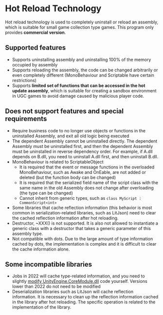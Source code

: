 # Hot Reload Technology

Hot reload technology is used to completely uninstall or reload an assembly, which is suitable for small game collection type games. This program only provides **commercial version**.

## Supported features

- Supports uninstalling assembly and uninstalling 100% of the memory occupied by assembly
- Supports reloading the assembly, the code can be changed arbitrarily or even completely different (MonoBehaviour and Scriptable have certain restrictions)
- Supports **limited set of functions that can be accessed in the hot update assembly**, which is suitable for creating a sandbox environment in UGC games to avoid damage caused by malicious player code.

## Does not support features and special requirements

- Require business code to no longer use objects or functions in the uninstalled Assembly, and exit all old logic being executed
- The dependent Assembly cannot be uninstalled directly. The dependent Assembly must be uninstalled first, and then the dependent Assembly must be uninstalled in reverse dependency order. For example, if A.dll depends on B.dll, you need to uninstall A.dll first, and then uninstall B.dll.
- MonoBehaviour is related to ScriptableObject
   - It is required that the event or message functions in the overloaded MonoBehaviour, such as Awake and OnEable, are not added or deleted (but the function body can be changed)
   - It is required that the serialized field name of the script class with the same name in the old Assembly does not change after overloading (the type can be changed)
   - Cannot inherit from generic types, such as `class MyScript : CommonScript<int>`
- Some libraries that cache reflection information (this behavior is most common in serialization-related libraries, such as LitJson) need to clear the cached reflection information after hot reloading.
- Destructor, ~XXX() is not supported. It is also not allowed to instantiate a generic class with a destructor that takes a generic parameter of this assembly type.
- Not compatible with dots. Due to the large amount of type information cached by dots, the implementation is complex and it is difficult to clear the cache information alone.


## Some incompatible libraries

- Jobs in 2022 will cache type-related information, and you need to slightly [modify UnityEngine.CoreModule.dll](./modifydll.md) code yourself. Versions lower than 2022 do not need to be modified
- Deserialization libraries such as LitJson will cache reflection information. It is necessary to clean up the reflection information cached in the library after hot reloading. The specific operation is related to the implementation of the library.